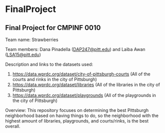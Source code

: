 # FinalProject

Final Project for CMPINF 0010
-
Team name: Strawberries

Team members: Dana Pinadella (DAP247@pitt.edu) and Laiba Awan (LSA15@pitt.edu)

Description and links to the datasets used:
1) https://data.wprdc.org/dataset/city-of-pittsburgh-courts (All of the courts and rinks in the city of Pittsburgh)
2) https://data.wprdc.org/dataset/libraries (All of the libraries in the city of Pittsburgh)
3) https://data.wprdc.org/dataset/playgrounds (All of the playgrounds in the city of Pittsburgh)

Overview: This repository focuses on determining the best Pittsburgh neighborhood based on having things to do, so the neighborhood with the highest amount of libraries, playgrounds, and courts/rinks, is the best overall. 
